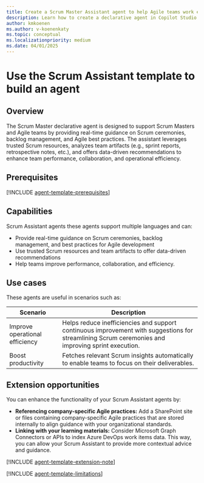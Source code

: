 ```yaml
---
title: Create a Scrum Master Assistant agent to help Agile teams work effectively
description: Learn how to create a declarative agent in Copilot Studio agent builder using the Scrum Assistant template.
author: kmkoenen
ms.author: v-koenenkaty
ms.topic: conceptual
ms.localizationpriority: medium
ms.date: 04/01/2025
---
```


# Use the Scrum Assistant template to build an agent

## Overview

The Scrum Master declarative agent is designed to support Scrum Masters and Agile teams by providing real-time guidance on Scrum ceremonies, backlog management, and Agile best practices. The assistant leverages trusted Scrum resources, analyzes team artifacts (e.g., sprint reports, retrospective notes, etc.), and offers data-driven recommendations to enhance team performance, collaboration, and operational efficiency.

## Prerequisites

[!INCLUDE [agent-template-prerequisites](includes/agent-template-prerequisites.md)]

## Capabilities

Scrum Assistant agents these agents support multiple languages and can:

- Provide real-time guidance on Scrum ceremonies, backlog management, and best practices for Agile development
- Use trusted Scrum resources and team artifacts to offer data-driven recommendations
- Help teams improve performance, collaboration, and efficiency.

## Use cases

These agents are useful in scenarios such as:

| **Scenario** | **Description** |
| -----------  | -----------  |
| Improve operational efficiency | Helps reduce inefficiencies and support continuous improvement with suggestions for streamlining Scrum ceremonies and improving sprint execution.   |
| Boost productivity   | Fetches relevant Scrum insights automatically to enable teams to focus on their deliverables. |

## Extension opportunities

You can enhance the functionality of your Scrum Assistant agents by:

- **Referencing company-specific Agile practices:** Add a SharePoint site or files containing company-specific Agile practices that are stored internally to align guidance with your organizational standards.
- **Linking with your learning materials:** Consider Microsoft Graph Connectors or APIs to index Azure DevOps work items data. This way, you can allow your Scrum Assistant to provide more contextual advice and guidance.

<!-- Note about IT involvement -->
[!INCLUDE [agent-template-extension-note](includes/agent-template-extension-note.md)]

<!-- Limitations -->
[!INCLUDE [agent-template-limitations](includes/agent-template-limitations.md)]